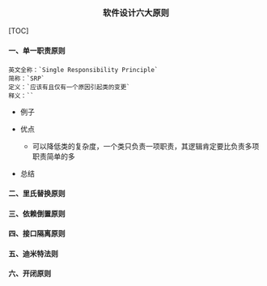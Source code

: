 ### <center>软件设计六大原则</center>
[TOC]

#### 一、单一职责原则

    英文全称：`Single Responsibility Principle`
    简称：`SRP`
    定义：`应该有且仅有一个原因引起类的变更`
    释义：``

+ 例子
    

+ 优点
    *  可以降低类的复杂度，一个类只负责一项职责，其逻辑肯定要比负责多项职责简单的多


+ 总结


#### 二、里氏替换原则

#### 三、依赖倒置原则

#### 四、接口隔离原则

#### 五、迪米特法则

#### 六、开闭原则
